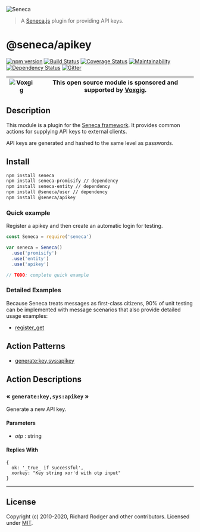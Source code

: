 ![Seneca](http://senecajs.org/files/assets/seneca-logo.png)

> A [Seneca.js][] plugin for providing API keys.

# @seneca/apikey
[![npm version][npm-badge]][npm-url]
[![Build Status][travis-badge]][travis-url]
[![Coverage Status][coveralls-badge]][coveralls-url]
[![Maintainability][codeclimate-badge]][codeclimate-url]
[![Dependency Status][david-badge]][david-url]
[![Gitter][gitter-badge]][gitter-url]


| ![Voxgig](https://www.voxgig.com/res/img/vgt01r.png) | This open source module is sponsored and supported by [Voxgig](https://www.voxgig.com). |
|---|---|


## Description

This module is a plugin for
the [Seneca framework](http://senecajs.org). It provides common
actions for supplying API keys to external clients.

API keys are generated and hashed to the same level as passwords.



## Install

```sh
npm install seneca
npm install seneca-promisify // dependency
npm install seneca-entity // dependency
npm install @seneca/user // dependency
npm install @seneca/apikey
```

### Quick example

Register a apikey and then create an automatic login for testing.

```js
const Seneca = require('seneca')

var seneca = Seneca()
  .use('promisify')
  .use('entity')
  .use('apikey')

// TODO: complete quick example

```

### Detailed Examples

Because Seneca treats messages as first-class citizens, 90% of unit
testing can be implemented with message scenarios that also provide
detailed usage examples:

* [register_get](test/register_get.calls.js)


<!--START:action-list-->


## Action Patterns

* [generate:key,sys:apikey](#-generatekeysysapikey-)


<!--END:action-list-->

<!--START:action-desc-->


## Action Descriptions

### &laquo; `generate:key,sys:apikey` &raquo;

Generate a new API key.


#### Parameters


* _otp_ : string




#### Replies With


```
{
  ok: '_true_ if successful',
  xorkey: "Key string xor'd with otp input"
}
```


----------


<!--END:action-desc-->



## License

Copyright (c) 2010-2020, Richard Rodger and other contributors.
Licensed under [MIT][].

[MIT]: ./LICENSE
[Seneca.js]: https://www.npmjs.com/package/seneca
[travis-badge]: https://travis-ci.com/senecajs/seneca-apikey.svg?branch=master
[travis-url]: https://travis-ci.com/senecajs/seneca-apikey
[coveralls-badge]: https://coveralls.io/repos/github/senecajs/seneca-apikey/badge.svg?branch=master
[coveralls-url]: https://coveralls.io/github/senecajs/seneca-apikey?branch=master
[codeclimate-badge]: https://api.codeclimate.com/v1/badges/79f285a2bfb61305af0f/maintainability
[codeclimate-url]: https://codeclimate.com/github/senecajs/seneca-apikey/maintainability
[npm-badge]: https://img.shields.io/npm/v/@seneca/apikey.svg
[npm-url]: https://npmjs.com/package/@seneca/apikey
[david-badge]: https://david-dm.org/senecajs/seneca-apikey.svg
[david-url]: https://david-dm.org/senecajs/seneca-apikey
[gitter-badge]: https://badges.gitter.im/Join%20Chat.svg
[gitter-url]: https://gitter.im/senecajs/seneca
[Senecajs org]: https://github.com/senecajs/

